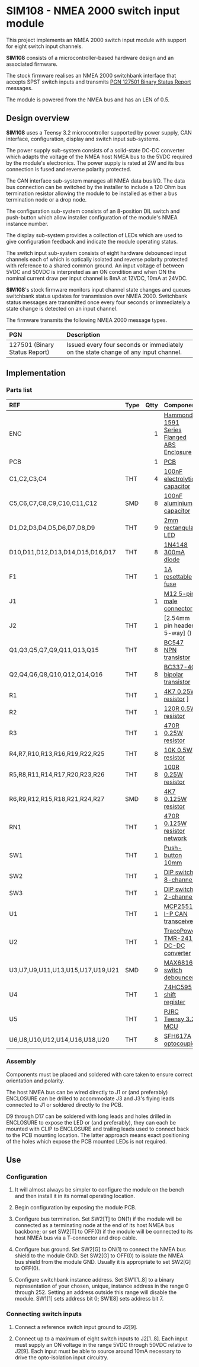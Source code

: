 # SIM108 - NMEA 2000 switch input module

This project implements an NMEA 2000 switch input module with
support for eight switch input channels.

__SIM108__ consists of a microcontroller-based hardware design
and an associated firmware.

The stock firmware realises an NMEA 2000 switchbank interface
that accepts SPST switch inputs and transmits
[PGN 127501 Binary Status Report]()
messages.

The module is powered from the NMEA bus and has an LEN of 0.5.

## Design overview

__SIM108__ uses a Teensy 3.2 microcontroller supported by power
supply, CAN interface, configuration, display and switch input
sub-systems.

The power supply sub-system consists of a solid-state DC-DC
converter which adapts the voltage of the NMEA host NMEA bus to
the 5VDC required by the module's electronics.
The power supply is rated at 2W and its bus connection is fused
and reverse polarity protected.

The CAN interface sub-system manages all NMEA data bus I/O.
The data bus connection can be switched by the installer to
include a 120 Ohm bus termination resistor allowing the module
to be installed as either a bus termination node or a drop node.

The configuration sub-system consists of an 8-position DIL switch
and push-button which allow installer configuration of the module's
NMEA instance number.

The display sub-system provides a collection of LEDs which are used
to give configuration feedback and indicate the module operating
status.

The switch input sub-system consists of eight hardware debounced
input channels each of which is optically isolated and reverse
polarity protected with reference to a shared common ground.
An input voltage of between 5VDC and 50VDC is interpreted as
an ON condition and when ON the nominal current draw per input
channel is 8mA at 12VDC, 10mA at 24VDC.

__SIM108__'s stock firmware monitors input channel state changes
and queues switchbank status updates for transmission over NMEA 2000.
Switchbank status messages are transmitted once every four seconds or
immediately a state change is detected on an input channel.

The firmware transmits the following NMEA 2000 message types.

| PGN  | Description |
| :--- | :--- |
|127501 (Binary Status Report) | Issued every four seconds or immediately on the state change of any input channel. |

## Implementation

### Parts list

| REF                              | Type | Qtty | Component               |
| :---                             | :--- | ---: | :---          |
| ENC                              |      | 1    | [Hammond 1591 Series Flanged ABS Enclosure](https://uk.rs-online.com/web/p/general-purpose-enclosures/7417477) |
| PCB                              |      | 1    | [PCB](./ROM104.brd.pdf) |
| C1,C2,C3,C4                      | THT  | 4    | [100nF electrolytic capacitor](https://uk.rs-online.com/web/p/aluminium-capacitors/8624146) |
| C5,C6,C7,C8,C9,C10,C11,C12       | SMD  | 8    | [100nF aluminium capacitor](https://uk.rs-online.com/web/p/aluminium-capacitors/8388005) |
| D1,D2,D3,D4,D5,D6,D7,D8,D9       | THT  | 9    | [2mm rectangular LED](https://uk.rs-online.com/web/p/leds/2292447) |
| D10,D11,D12,D13,D14,D15,D16,D17  | THT  | 8    | [1N4148 300mA diode](https://uk.rs-online.com/web/p/switching-diodes/7390290) |
| F1                               | THT  | 1    | [1A resettable fuse](https://uk.rs-online.com/web/p/resettable-fuses/6571772) |
| J1                               |      | 1    | [M12 5-pin male connector](https://uk.rs-online.com/web/p/industrial-circular-connectors/8771154) |
| J2                               | THT  | 1    | [2.54mm pin header 5-way] () |
| Q1,Q3,Q5,Q7,Q9,Q11,Q13,Q15       | THT  | 8    | [BC547 NPN transistor](https://uk.rs-online.com/web/p/bipolar-transistors/6711113) |
| Q2,Q4,Q6,Q8,Q10,Q12,Q14,Q16      | THT  | 8    | [BC337-40 bipolar transistor]() |
| R1                               | THT  | 1    | [4K7 0.25W resistor]() ]
| R2                               | THT  | 1    | [120R 0.5W resistor]() |
| R3                               | THT  | 1    | [470R 0.25W resistor]() |
| R4,R7,R10,R13,R16,R19,R22,R25    | THT  | 8    | [10K 0.5W resistor]() |
| R5,R8,R11,R14,R17,R20,R23,R26    | THT  | 8    | [100R 0.25W resistor]() |
| R6,R9,R12,R15,R18,R21,R24,R27    | SMD  | 8    | [4K7 0.125W resistor]() |
| RN1                              | THT  | 1    | [470R 0.125W resistor network](https://uk.rs-online.com/web/p/resistor-arrays/5224273) |
| SW1                              | THT  | 1    | [Push-button 10mm](https://uk.rs-online.com/web/p/keyboard-switches/0102327) |
| SW2                              | THT  | 1    | [DIP switch 8-channel](https://uk.rs-online.com/web/p/dip-sip-switches/7561347/) |
| SW3                              | THT  | 1    | [DIP switch 2-channel](https://uk.rs-online.com/web/p/dip-sip-switches/1774261) |
| U1                               | THT  | 1    | [MCP2551-I-P CAN transceiver](https://uk.rs-online.com/web/p/can-interface-ics/8767259) |
| U2                               | THT  | 1    | [TracoPower TMR-2411 DC-DC converter](https://uk.rs-online.com/web/p/dc-dc-converters/4338258) |
| U3,U7,U9,U11,U13,U15,U17,U19,U21 | SMD  | 9    | [MAX6816 switch debouncer](https://uk.rs-online.com/web/p/bounce-eliminator-ics/1899248) |
| U4                               | THT  | 1    | [74HC595 shift register](https://uk.rs-online.com/web/p/counter-ics/7091971) |
| U5                               | THT  | 1    | [PJRC Teensy 3.2 MCU](https://www.pjrc.com/store/teensy32.html) |
| U6,U8,U10,U12,U14,U16,U18,U20    | THT  | 8    | [SFH617A optocoupler](https://uk.rs-online.com/web/p/optocouplers/1807182) |

### Assembly

Components must be placed and soldered with care taken to ensure
correct orientation and polarity.

The host NMEA bus can be wired directly to J1 or (and preferably)
ENCLOSURE can be drilled to accommodate J3 and J3's flying leads
connected to J1 or soldered directly to the PCB.

D9 through D17 can be soldered with long leads and holes drilled in
ENCLOSURE to expose the LED or (and preferably), they can each be
mounted with CLIP to ENCLOSURE and trailing leads used to connect
back to the PCB mounting location.
The latter approach means exact positioning of the holes which
expose the PCB mounted LEDs is not required.

## Use

### Configuration

1. It will almost always be simpler to configure the module on the bench
   and then install it in its normal operating location.

2. Begin configuration by exposing the module PCB.

3. Configure bus termination.
   Set SW2[T] to ON(1) if the module will be connected as a terminating node
   at the end of its host NMEA bus backbone; or
   set SW2[T] to OFF(0) if the module will be connected to its host NMEA bus
   via a T-connector and drop cable.

4. Configure bus ground.
   Set SW2[G] to ON(1) to connect the NMEA bus shield to the module GND.
   Set SW2[G] to OFF(0) to isolate the NMEA bus shield from the module GND.
   Usually it is appropriate to set SW2[G] to OFF(0).

5. Configure switchbank instance address.
   Set SW1[1..8] to a binary representation of your chosen, unique, instance
   address in the range 0 through 252.
   Setting an address outside this range will disable the module.
   SW1[1] sets address bit 0; SW1[8] sets address bit 7.
   
### Connecting switch inputs

1. Connect a reference switch input ground to J2[9].

2. Connect up to a maximum of eight switch inputs to J2[1..8].
   Each input must supply an ON voltage in the range 5VDC through 50VDC
   relative to J2[9].
   Each input must be able to source around 10mA necessary to drive the
   opto-isolation input circuitry.
